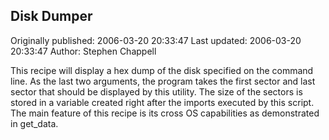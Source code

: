 ## Disk Dumper

Originally published: 2006-03-20 20:33:47
Last updated: 2006-03-20 20:33:47
Author: Stephen Chappell

This recipe will display a hex dump of the disk specified on the command line. As the last two arguments, the program takes the first sector and last sector that should be displayed by this utility. The size of the sectors is stored in a variable created right after the imports executed by this script. The main feature of this recipe is its cross OS capabilities as demonstrated in get_data.